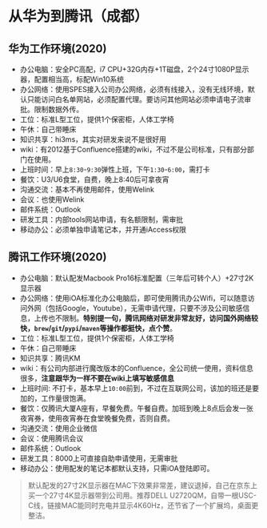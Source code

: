 # 从华为到腾讯（成都）

## 华为工作环境(2020)

- 办公电脑：安全PC高配，i7 CPU+32G内存+1T磁盘，2个24寸1080P显示器，配置相当高，标配Win10系统
- 办公网络：使用SPES接入公司办公网络，必须有线接入，没有无线环境，默认只能访问白名单网站，必须配置代理。要访问其他网站必须申请电子流审批。限制数据外传。
- 工位：标准L型工位，提供1个保密柜，人体工学椅
- 午休：自己带睡床
- 知识共享：hi3ms，其实对研发来说不是很好用
- wiki：有2012基于Confluence搭建的wiki，不过不是公司标准，只有部分部门在使用。
- 上班时间：早上`8:30`-`9:30`弹性上班，下午`1:30`-`6:00`，需打卡
- 餐饮：U3/U6食堂，自费，晚上8:40后可拿夜宵
- 沟通交流：基本不再使用邮件，使用Welink
- 会议：也使用Welink
- 邮件系统：Outlook
- 研发工具：内部tools网站申请，有名额限制，需审批
- 移动办公：必须单独申请笔记本，并开通iAccess权限


## 腾讯工作环境(2020)

- 办公电脑：默认配发Macbook Pro16标准配置（三年后可转个人）+27寸2K显示器
- 办公网络：使用iOA标准化办公电脑后，即可使用腾讯办公Wifi，可以随意访问外网（包括Google，Youtube），无需申请代理，只要不涉及公司敏感信息，上传也不限制。**特别提一句，腾讯网络对研发非常友好，访问国外网络较快，`brew`/`git`/`pypi`/`maven`等操作都挺快，点个赞**。
- 工位：标准L型工位，提供1个保密柜，人体工学椅
- 午休：自己带睡床
- 知识共享：腾讯KM
- wiki：有公司内部进行魔改版本的Confluence，全公司统一使用，资料信息很多，**注意跟华为一样不要在wiki上填写敏感信息**
- 上班时间: 不打卡，基本早上`10:00`前到，不过在互联网公司，该加的班还是要加的，工作量很饱满。
- 餐饮：仅腾讯大厦A座有，早餐免费。午餐自费。加班到晚上8点后会发一张夜宵券，使用夜宵券在食堂晚餐免费，否则自费。
- 沟通交流：使用企业微信
- 会议：使用腾讯会议
- 邮件系统：Outlook
- 研发工具：8000上可直接自助申请使用，无需审批
- 移动办公：使用配发的笔记本都默认支持，只需iOA登陆即可。


> 默认配发的27寸2K显示器在MAC下效果非常差，建议退掉，自己在京东上买一个27寸4K显示器带到公司用。推荐DELL U2720QM，自带一根USC-C线，链接MAC能同时充电并显示4K60Hz，还节省了一个扩展坞，桌面更整洁。